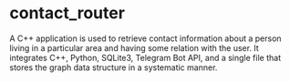 # contact_router
A C++ application is used to retrieve contact information about a person living in a particular area and having some relation with the user. It integrates C++, Python, SQLite3, Telegram Bot API, and a single file that stores the graph data structure in a systematic manner.

